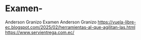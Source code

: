 # Examen-
Anderson Granizo Examen
Anderson Granizo 
https://vuela-libre-ec.blogspot.com/2025/02/herramientas-al-que-agilitan-las.html
https://www.servientrega.com.ec/
